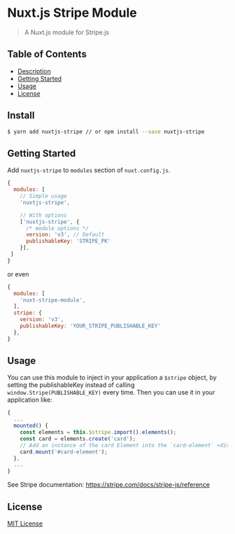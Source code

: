 # Nuxt.js Stripe Module

> A Nuxt.js module for Stripe.js

## Table of Contents ##

* [Description](#description)
* [Getting Started](#getting-started)
* [Usage](#usage)
* [License](#license)

## Install

```bash
$ yarn add nuxtjs-stripe // or npm install --save nuxtjs-stripe
```

## Getting Started

Add `nuxtjs-stripe` to `modules` section of `nuxt.config.js`.

```js
{
  modules: [
    // Simple usage
    'nuxtjs-stripe',

    // With options
    ['nuxtjs-stripe', {
      /* module options */
      version: 'v3', // Default
      publishableKey: 'STRIPE_PK'
    }],
 ]
}
```

or even

```js
{
  modules: [
    'nuxt-stripe-module',
  ],
  stripe: {
    version: 'v3',
    publishableKey: 'YOUR_STRIPE_PUBLISHABLE_KEY'
  },
}
```

## Usage

You can use this module to inject in your application a `$stripe` object, by setting the publishableKey instead of calling `window.Stripe(PUBLISHABLE_KEY)` every time. Then you can use it in your application like:

```js
{
  ...
  mounted() {
    const elements = this.$stripe.import().elements();
    const card = elements.create('card');
    // Add an instance of the card Element into the `card-element` <div>
    card.mount('#card-element');
  },
  ...
}
```

See Stripe documentation: https://stripe.com/docs/stripe-js/reference

## License

[MIT License](./LICENSE)